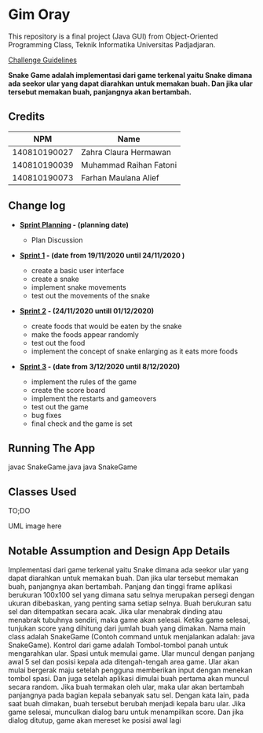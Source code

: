 # Gim Oray

This repository is a final project (Java GUI) from Object-Oriented Programming Class, Teknik Informatika Universitas Padjadjaran. 

[Challenge Guidelines](challenge-guideline.md)

**Snake Game adalah implementasi dari game terkenal yaitu Snake dimana ada seekor ular yang dapat diarahkan untuk memakan buah. Dan jika ular tersebut memakan buah, panjangnya akan bertambah.**

## Credits
| NPM           | Name        |
| ------------- |-------------|
| 140810190027  | Zahra Claura Hermawan    |
| 140810190039  | Muhammad Raihan Fatoni    |
| 140810190073  | Farhan Maulana Alief|

## Change log
- **[Sprint Planning](changelog/sprint-planning.md) - (planning date)** 
   -  Plan Discussion

- **[Sprint 1](changelog/sprint-1.md) - (date from 19/11/2020 until 24/11/2020 )** 
   - create a basic user interface 
   - create a snake
   - implement snake movements
   - test out the movements of the snake

- **[Sprint 2](changelog/sprint-2.md) - (24/11/2020 untill 01/12/2020)** 
   - create foods that would be eaten by the snake 
   - make the foods appear randomly 
   - test out the food
   - implement the concept of snake enlarging as it eats more foods
   
- **[Sprint 3](changelog/sprint-3.md) - (date from 3/12/2020 until 8/12/2020)** 
   - implement the rules of the game
   - create the score board
   - implement the restarts and gameovers
   - test out the game
   - bug fixes
   - final check and the game is set

## Running The App

javac SnakeGame.java
java  SnakeGame

## Classes Used

TO;DO

UML image here

## Notable Assumption and Design App Details

Implementasi dari game terkenal yaitu Snake dimana ada seekor ular yang dapat diarahkan untuk memakan buah. Dan jika ular tersebut memakan buah, panjangnya akan bertambah.
Panjang dan tinggi frame aplikasi berukuran 100x100 sel yang dimana satu selnya merupakan persegi dengan ukuran dibebaskan, yang penting sama setiap selnya.
Buah berukuran satu sel dan ditempatkan secara acak.
Jika ular menabrak dinding atau menabrak tubuhnya sendiri, maka game akan selesai.
Ketika game selesai, tunjukan score yang dihitung dari jumlah buah yang dimakan.
Nama main class adalah SnakeGame (Contoh command untuk menjalankan adalah: java SnakeGame).
Kontrol dari game adalah
Tombol-tombol panah untuk mengarahkan ular.
Spasi untuk memulai game.
Ular muncul dengan panjang awal 5 sel dan posisi kepala ada ditengah-tengah area game.
Ular akan mulai bergerak maju setelah pengguna memberikan input dengan menekan tombol spasi.
Dan juga setelah aplikasi dimulai buah pertama akan muncul secara random.
Jika buah termakan oleh ular, maka ular akan bertambah panjangnya pada bagian kepala sebanyak satu sel. Dengan kata lain, pada saat buah dimakan, buah tersebut berubah menjadi kepala baru ular.
Jika game selesai, munculkan dialog baru untuk menampilkan score. Dan jika dialog ditutup, game akan mereset ke posisi awal lagi
